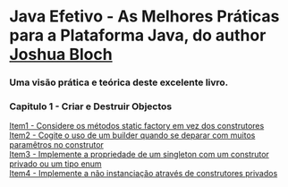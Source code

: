 # Java Efetivo - As Melhores Práticas para a Plataforma Java, do author [Joshua Bloch](https://pt.wikipedia.org/wiki/Joshua_Bloch)
### Uma visão prática e teórica deste excelente livro.

### Capitulo 1 - Criar e Destruir Objectos

[Item1 - Considere os métodos static factory em vez dos construtores](chapter-1/item1.md) </br>
[Item2 - Cogite o uso de um builder quando se deparar com muitos paramêtros no construtor](chapter-1/item2.md) </br>
[Item3 - Implemente a propriedade de um singleton com um construtor privado ou um tipo enum](chapter-1/item3.md) </br>
[Item4 - Implemente a não instanciação através de construtores privados](chapter-1/item4.md) </br>
